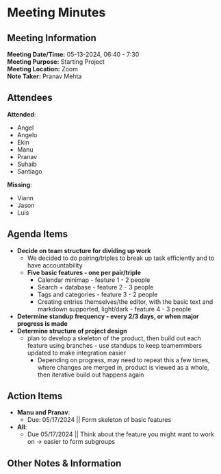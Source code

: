# Meeting Minutes

## Meeting Information

**Meeting Date/Time:** 05-13-2024, 06:40 - 7:30  
**Meeting Purpose:** Starting Project  
**Meeting Location:** Zoom  
**Note Taker:** Pranav Mehta  

## Attendees

**Attended**:

- Angel
- Angelo
- Ekin
- Manu
- Pranav
- Suhaib
- Santiago

**Missing**:

- Viann
- Jason
- Luis

## Agenda Items

- **Decide on team structure for dividing up work**
   - We decided to do pairing/triples to break up task efficiently and to have accountability
  - **Five basic features - one per pair/triple**
    - Calendar minimap - feature 1  - 2 people
    - Search + database - feature 2 - 3 people
    - Tags and categories - feature 3  - 2 people
    - Creating entries themselves/the editor, with the basic text and markdown supported, light/dark - feature 4 - 3 people
- **Determine standup frequency - every 2/3 days, or when major progress is made**
- **Determine structure of project design** 
  - plan to develop a skeleton of the product, then build out each feature using branches - use standups to keep teamemmbers updated to make integration easier
    - Depending on progress, may need to repeat this a few times, where changes are merged in, product is viewed as a whole, then iterative build out happens again

## Action Items

- **Manu and Pranav**:
  - Due: 05/17/2024 || Form skeleton of basic features
- **All**:  
  - Due 05/17/2024 || Think about the feature you might want to work on -> easier to form subgroups

## Other Notes & Information
